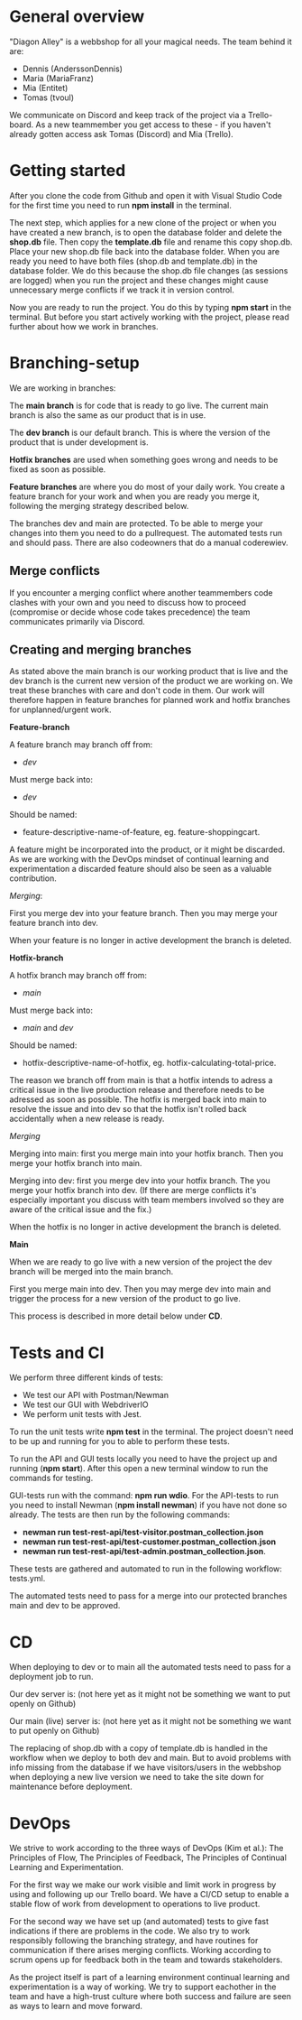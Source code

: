 # General overview

"Diagon Alley" is a webbshop for all your magical needs. The team behind it are:

- Dennis (AnderssonDennis)
- Maria (MariaFranz)
- Mia (Entitet)
- Tomas (tvoul)

We communicate on Discord and keep track of the project via a Trello-board. As a new teammember you get access to these - if you haven't already gotten access ask Tomas (Discord) and Mia (Trello).

# Getting started
After you clone the code from Github and open it with Visual Studio Code for the first time you need to run **npm install** in the terminal.

The next step, which applies for a new clone of the project or when you have created a new branch, is to open the database folder and delete the **shop.db** file. Then copy the **template.db** file and rename this copy shop.db. Place your new shop.db file back into the database folder. When you are ready you need to have both files (shop.db and template.db) in the database folder. We do this because the shop.db file changes (as sessions are logged) when you run the project and these changes might cause unnecessary merge conflicts if we track it in version control.

Now you are ready to run the project. You do this by typing **npm start** in the terminal. But before you start actively working with the project, please read further about how we work in branches.

# Branching-setup

We are working in branches: 

The **main branch** is for code that is ready to go live. The current main branch is also the same as our product that is in use.

The **dev branch** is our default branch. This is where the version of the product that is under development is.

**Hotfix branches** are used when something goes wrong and needs to be fixed as soon as possible.

**Feature branches** are where you do most of your daily work. You create a feature branch for your work and when you are ready you merge it, following the merging strategy described below.

The branches dev and main are protected. To be able to merge your changes into them you need to do a pullrequest. The automated tests run and should pass. There are also codeowners that do a manual coderewiev.

## Merge conflicts

If you encounter a merging conflict where another teammembers code clashes with your own and you need to discuss how to proceed (compromise or decide whose code takes precedence) the team communicates primarily via Discord.

## Creating and merging branches

As stated above the main branch is our working product that is live and the dev branch is the current new version of the product we are working on. We treat these branches with care and don't code in them. Our work will therefore happen in feature branches for planned work and hotfix branches for unplanned/urgent work.

**Feature-branch**

A feature branch may branch off from:

- *dev*

Must merge back into:

- *dev*

Should be named:

 - feature-descriptive-name-of-feature, eg. feature-shoppingcart.

A feature might be incorporated into the product, or it might be discarded. As we are working with the DevOps mindset of continual learning and experimentation a discarded feature should also be seen as a valuable contribution.

*Merging*: 

First you merge dev into your feature branch. Then you may merge your feature branch into dev.

When your feature is no longer in active development the branch is deleted.

**Hotfix-branch**

A hotfix branch may branch off from:

- *main*

Must merge back into:

- *main* and *dev*

Should be named:

- hotfix-descriptive-name-of-hotfix, eg. hotfix-calculating-total-price.

The reason we branch off from main is that a hotfix intends to adress a critical issue in the live production release and therefore needs to be adressed as soon as possible. The hotfix is merged back into main to resolve the issue and into dev so that the hotfix isn't rolled back accidentally when a new release is ready.

*Merging*

Merging into main: first you merge main into your hotfix branch. Then you merge your hotfix branch into main.

Merging into dev: first you merge dev into your hotfix branch. The you merge your hotfix branch into dev. (If there are merge conflicts it's especially important you discuss with team members involved so they are aware of the critical issue and the fix.)

When the hotfix is no longer in active development the branch is deleted.

**Main**

When we are ready to go live with a new version of the project the dev branch will be merged into the main branch. 

First you merge main into dev. Then you may merge dev into main and trigger the process for a new version of the product to go live.

This process is described in more detail below under **CD**.


# Tests and CI

We perform three different kinds of tests:

- We test our API with Postman/Newman
- We test our GUI with WebdriverIO
- We perform unit tests with Jest.

To run the unit tests write **npm test** in the terminal. The project doesn't need to be up and running for you to able to perform these tests.

To run the API and GUI tests locally you need to have the project up and running (**npm start**). After this open a new terminal window to run the commands for testing. 

GUI-tests run with the command: **npm run wdio**. For the API-tests to run you need to install Newman (**npm install newman**) if you have not done so already. The tests are then run by the following commands: 
- **newman run test-rest-api/test-visitor.postman_collection.json**
- **newman run test-rest-api/test-customer.postman_collection.json** 
- **newman run test-rest-api/test-admin.postman_collection.json**.

These tests are gathered and automated to run in the following workflow: tests.yml.

The automated tests need to pass for a merge into our protected branches main and dev to be approved. 

# CD

When deploying to dev or to main all the automated tests need to pass for a deployment job to run.

Our dev server is: (not here yet as it might not be something we want to put openly on Github)

Our main (live) server is: (not here yet as it might not be something we want to put openly on Github)

The replacing of shop.db with a copy of template.db is handled in the workflow when we deploy to both dev and main. But to avoid problems with info missing from the database if we have visitors/users in the webbshop when deploying a new live version we need to take the site down for maintenance before deployment.

# DevOps

We strive to work according to the three ways of DevOps (Kim et al.): The Principles of Flow, The Principles of Feedback, The Principles of Continual Learning and Experimentation. 

For the first way we make our work visible and limit work in progress by using and following up our Trello board. We have a CI/CD setup to enable a stable flow of work from development to operations to live product. 

For the second way we have set up (and automated) tests to give fast indications if there are problems in the code. We also try to work responsibly following the branching strategy, and have routines for communication if there arises merging conflicts. Working according to scrum opens up for feedback both in the team and towards stakeholders.

As the project itself is part of a learning environment continual learning and experimentation is a way of working. We try to support eachother in the team and have a high-trust culture where both success and failure are seen as ways to learn and move forward.